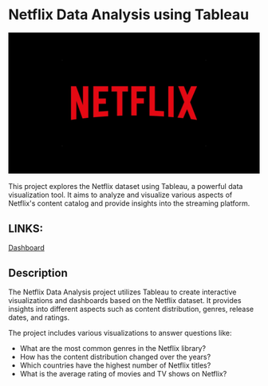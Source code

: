 # Netflix Data Analysis using Tableau

![NETFLIX](https://github.com/Sameer2615/Netflix-Data-Analysis-Tableau_Project/blob/main/Netflix.webp)
   
   This project explores the Netflix dataset using Tableau, a powerful data visualization tool. It aims to analyze and visualize various aspects of Netflix's content catalog and provide insights into the streaming platform.

## LINKS: 


[Dashboard](https://public.tableau.com/app/profile/sameer.bhatt3239/viz/NetflixDataAnalysis_17509464552640/Netflix)

## Description

The Netflix Data Analysis project utilizes Tableau to create interactive visualizations and dashboards based on the Netflix dataset. It provides insights into different aspects such as content distribution, genres, release dates, and ratings.

The project includes various visualizations to answer questions like:

- What are the most common genres in the Netflix library?
- How has the content distribution changed over the years?
- Which countries have the highest number of Netflix titles?
- What is the average rating of movies and TV shows on Netflix?

